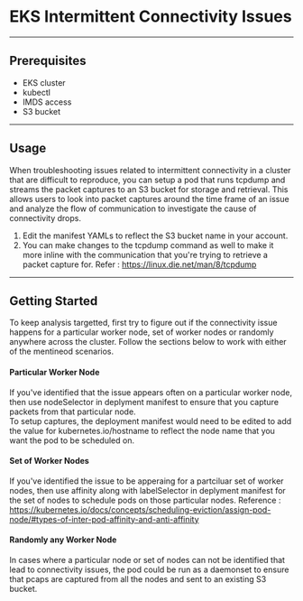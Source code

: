 # EKS Intermittent Connectivity Issues

---

## Prerequisites

- EKS cluster
- kubectl 
- IMDS access
- S3 bucket

---

## Usage

When troubleshooting issues related to intermittent connectivity in a cluster that are difficult to reproduce, you can setup a pod that runs tcpdump and streams the packet captures to an S3 bucket for storage and retrieval. This allows users to look into packet captures around the time frame of an issue and analyze the flow of communication to investigate the cause of connectivity drops. 

1. Edit the manifest YAMLs to reflect the S3 bucket name in your account. 
2. You can make changes to the tcpdump command as well to make it more inline with the communication that you're trying to retrieve a packet capture for. Refer : https://linux.die.net/man/8/tcpdump

--- 

## Getting Started

To keep analysis targetted, first try to figure out if the connectivity issue happens for a particular worker node, set of worker nodes or randomly anywhere across the cluster. Follow the sections below to work with either of the mentineod scenarios. 


#### Particular Worker Node

If you've identified that the issue appears often on a particular worker node, then use nodeSelector in deplyment manifest to ensure that you capture packets from that particular node.  
To setup captures, the deployment manifest would need to be edited to add the value for kubernetes.io/hostname to reflect the node name that you want the pod to be scheduled on. 

#### Set of Worker Nodes

If you've identified the issue to be apperaing for a partciluar set of worker nodes, then use affinity along with labelSelector in deplyment manifest for the set of nodes to schedule pods on those particular nodes. 
Reference : https://kubernetes.io/docs/concepts/scheduling-eviction/assign-pod-node/#types-of-inter-pod-affinity-and-anti-affinity

#### Randomly any Worker Node

In cases where a particular node or set of nodes can not be identified that lead to connectivity issues, the pod could be run as a daemonset to ensure that pcaps are captured from all the nodes and sent to an existing S3 bucket. 
